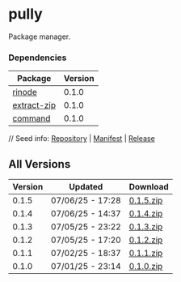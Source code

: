 # pully

Package manager.

### Dependencies

|Package|Version|
|---|---|
|[rinode](../rinode)|0.1.0|
|[extract-zip](../extract-zip)|0.1.0|
|[command](../command)|0.1.0|

// Seed info: [Repository](https://github.com/fabriccore/pully-js) | [Manifest](https://raw.githubusercontent.com/fabriccore/pully-js/refs/heads/master/package.json) | [Release](https://github.com/fabriccore/pully-js/archive/refs/heads/master.zip)

## All Versions

|Version|Updated|Download|
|---|---|---|
|0.1.5|07/06/25 - 17:28|[0.1.5.zip](./releases/0.1.5.zip)|
|0.1.4|07/06/25 - 14:37|[0.1.4.zip](./releases/0.1.4.zip)|
|0.1.3|07/05/25 - 23:22|[0.1.3.zip](./releases/0.1.3.zip)|
|0.1.2|07/05/25 - 17:20|[0.1.2.zip](./releases/0.1.2.zip)|
|0.1.1|07/02/25 - 18:37|[0.1.1.zip](./releases/0.1.1.zip)|
|0.1.0|07/01/25 - 23:14|[0.1.0.zip](./releases/0.1.0.zip)|